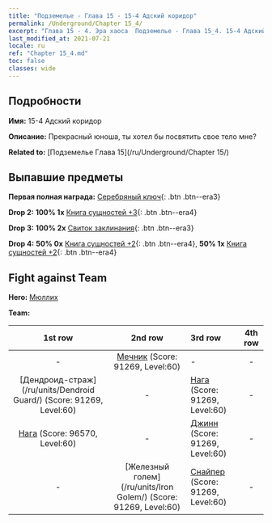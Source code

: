 ```yaml
---
title: "Подземелье - Глава 15 - 15-4 Адский коридор"
permalink: /Underground/Chapter 15_4/
excerpt: "Глава 15 - 4. Эра хаоса  Подземелье - Глава 15_4. 15-4 Адский коридор"
last_modified_at: 2021-07-21
locale: ru
ref: "Chapter 15_4.md"
toc: false
classes: wide
---
```


## Подробности

 **Имя:** 15-4 Адский коридор

 **Описание:** Прекрасный юноша, ты хотел бы посвятить свое тело мне?

 **Related to:** [Подземелье Глава 15](/ru/Underground/Chapter 15/)

## Выпавшие предметы

 **Первая полная награда:** [Серебряный ключ](/ItemsRU/con_693/){: .btn .btn--era3}

 **Drop 2:** **100% 1x** [Книга сущностей +3](/ItemsRU/mat_60/){: .btn .btn--era4}

 **Drop 3:** **100% 2x** [Свиток заклинания](/ItemsRU/con_694/){: .btn .btn--era3}

 **Drop 4:** **50% 0x** [Книга сущностей +2](/ItemsRU/mat_53/){: .btn .btn--era4}, **50% 1x** [Книга сущностей +2](/ItemsRU/mat_53/){: .btn .btn--era4}


## Fight against Team
 **Hero:** [Мюллих](/ru/heroes/Mullich/)

 **Team:**


  | 1st row | 2nd row | 3rd row | 4th row |
  |:----:|:----:|:----|:----:|
  | - | [Мечник](/ru/units/Swordsman/) (Score: 91269, Level:60)  | - | - |
  | [Дендроид-страж](/ru/units/Dendroid Guard/) (Score: 91269, Level:60)  | - | [Нага](/ru/units/Naga/) (Score: 91269, Level:60)  | - |
  | [Нага](/ru/units/Naga/) (Score: 96570, Level:60)  | - | [Джинн](/ru/units/Genie/) (Score: 91269, Level:60)  | - |
  | - | [Железный голем](/ru/units/Iron Golem/) (Score: 91269, Level:60)  | [Снайпер](/ru/units/Sharpshooter/) (Score: 91269, Level:60)  | - |


